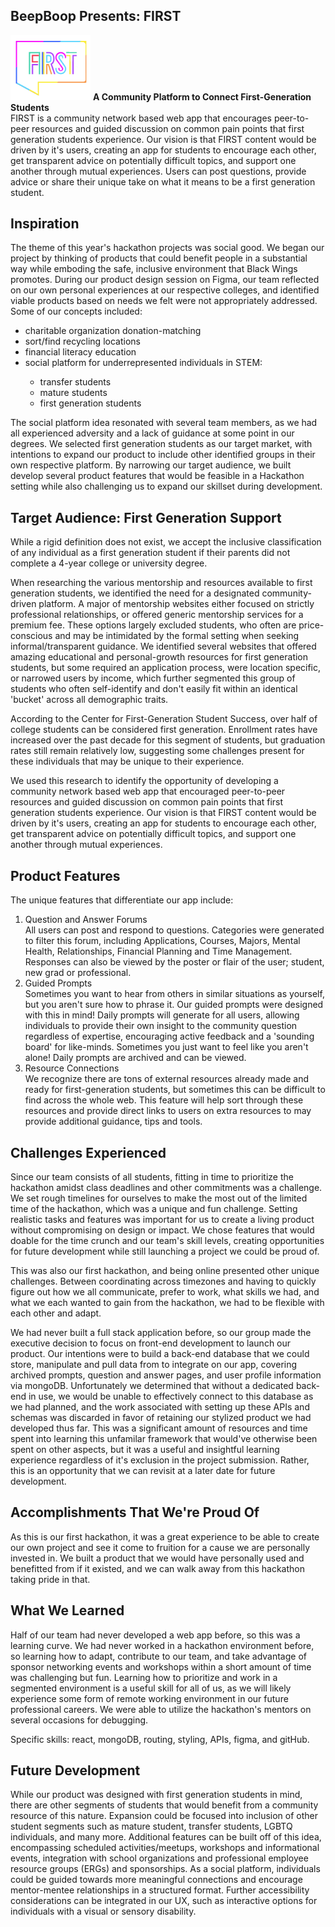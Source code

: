 <h2> BeepBoop Presents: FIRST</h2> 
<img src="https://github.com/gabpr/Black-Wings-Hacks-2023/blob/markdown/FIRSTlogo.png" width="128"/> 
<b> A Community Platform to Connect First-Generation Students </b> <br>
FIRST is a community network based web app that encourages peer-to-peer resources and guided discussion on common pain points that first generation students experience. Our vision is that FIRST content would be driven by it's users, creating an app for students to encourage each other, get transparent advice on potentially difficult topics, and support one another through mutual experiences. Users can post questions, provide advice or share their unique take on what it means to be a first generation student. 
<br>

<h2>Inspiration</h2>
The theme of this year's hackathon projects was social good. We began our project by thinking of products that could benefit people in a substantial way while emboding the safe, inclusive environment that Black Wings promotes. 
During our product design session on Figma, our team reflected on our own personal experiences at our respective colleges, and identified viable products based on needs we felt were not appropriately addressed. Some of our concepts included: <ul>
  <li>charitable organization donation-matching </li>
  <li>sort/find recycling locations</li>
  <li>financial literacy education </li>
  <li>social platform for underrepresented individuals in STEM: </li> <ul>
  <li>transfer students</li>
  <li>mature students</li>
  <li>first generation students</li>
  </ul></ul>

The social platform idea resonated with several team members, as we had all experienced adversity and a lack of guidance at some point in our degrees. We selected first generation students as our target market, with intentions to expand our product to include other identified groups in their own respective platform. By narrowing our target audience, we built develop several product features that would be feasible in a Hackathon setting while also challenging us to expand our skillset during development. <br>

<h2>Target Audience: First Generation Support</h2>
While a rigid definition does not exist, we accept the inclusive classification of any individual as a first generation student if their parents did not complete a 4-year college or university degree. <br>

When researching the various mentorship and resources available to first generation students, we identified the need for a designated community-driven platform. A major of mentorship websites either focused on strictly professional relationships, or offered generic mentorship services for a premium fee. These options largely excluded students, who often are price-conscious and may be intimidated by the formal setting when seeking informal/transparent guidance. We identified several websites that offered amazing educational and personal-growth resources for first generation students, but some required an application process, were location specific, or narrowed users by income, which further segmented this group of students who often self-identify and don't easily fit within an identical 'bucket' across all demographic traits. <br>

According to the Center for First-Generation Student Success, over half of college students can be considered first generation. Enrollment rates have increased over the past decade for this segment of students, but graduation rates still remain relatively low, suggesting some challenges present for these individuals that may be unique to their experience. <br>

We used this research to identify the opportunity of developing a community network based web app that encouraged peer-to-peer resources and guided discussion on common pain points that first generation students experience. Our vision is that FIRST content would be driven by it's users, creating an app for students to encourage each other, get transparent advice on potentially difficult topics, and support one another through mutual experiences. 

<h2>Product Features</h2>
The unique features that differentiate our app include:
<ol>
  <li>Question and Answer Forums</li>
  All users can post and respond to questions. Categories were generated to filter this forum, including Applications, Courses, Majors, Mental Health, Relationships, Financial Planning and Time Management. Responses can also be viewed by the poster or flair of the user; student, new grad or professional. 
  
  <li>Guided Prompts</li>
  Sometimes you want to hear from others in similar situations as yourself, but you aren't sure how to phrase it. Our guided prompts were designed with this in mind! Daily prompts will generate for all users, allowing individuals to provide their own insight to the community question regardless of expertise, encouraging active feedback and a 'sounding board' for like-minds. Sometimes you just want to feel like you aren't alone! Daily prompts are archived and can be viewed. 
  
  <li>Resource Connections</li>
  We recognize there are tons of external resources already made and ready for first-generation students, but sometimes this can be difficult to find across the whole web. This feature will help sort through these resources and provide direct links to users on extra resources to may provide additional guidance, tips and tools. 
  </ol>
  
<h2>Challenges Experienced</h2>
Since our team consists of all students, fitting in time to prioritize the hackathon amidst class deadlines and other commitments was a challenge. We set rough timelines for ourselves to make the most out of the limited time of the hackathon, which was a unique and fun challenge. Setting realistic tasks and features was important for us to create a living product without compromising on design or impact. We chose features that would doable for the time crunch and our team's skill levels, creating opportunities for future development while still launching a project we could be proud of. <br>

This was also our first hackathon, and being online presented other unique challenges. Between coordinating across timezones and having to quickly figure out how we all communicate, prefer to work, what skills we had, and what we each wanted to gain from the hackathon, we had to be flexible with each other and adapt. <br>

We had never built a full stack application before, so our group made the executive decision to focus on front-end development to launch our product. Our intentions were to build a back-end database that we could store, manipulate and pull data from to integrate on our app, covering archived prompts, question and answer pages, and user profile information via mongoDB. Unfortunately we determined that without a dedicated back-end in use, we would be unable to effectively connect to this database as we had planned, and the work associated with setting up these APIs and schemas was discarded in favor of retaining our stylized product we had developed thus far. This was a significant amount of resources and time spent into learning this unfamilar framework that would've otherwise been spent on other aspects, but it was a useful and insightful learning experience regardless of it's exclusion in the project submission. Rather, this is an opportunity that we can revisit at a later date for future development. 

<h2>Accomplishments That We're Proud Of</h2>
As this is our first hackathon, it was a great experience to be able to create our own project and see it come to fruition for a cause we are personally invested in. We built a product that we would have personally used and benefitted from if it existed, and we can walk away from this hackathon taking pride in that. <br>

<h2>What We Learned</h2>
Half of our team had never developed a web app before, so this was a learning curve. We had never worked in a hackathon environment before, so learning how to adapt, contribute to our team, and take advantage of sponsor networking events and workshops within a short amount of time was challenging but fun. Learning how to prioritize and work in a segmented environment is a useful skill for all of us, as we will likely experience some form of remote working environment in our future professional careers. We were able to utilize the hackathon's mentors on several occasions for debugging. <br>

Specific skills: react, mongoDB, routing, styling, APIs, figma, and gitHub. 
  
<h2>Future Development</h2>
While our product was designed with first generation students in mind, there are other segments of students that would benefit from a community resource of this nature. Expansion could be focused into inclusion of other student segments such as mature student, transfer students, LGBTQ individuals, and many more. Additional features can be built off of this idea, encompassing scheduled activities/meetups, workshops and informational events, integration with school organizations and professional employee resource groups (ERGs) and sponsorships. As a social platform, individuals could be guided towards more meaningful connections and encourage mentor-mentee relationships in a structured format. Further accessibility considerations can be integrated in our UX, such as interactive options for individuals with a visual or sensory disability. 
